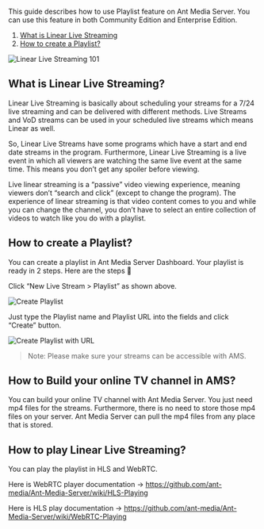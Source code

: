 This guide describes how to use Playlist feature on Ant Media Server. You can use this feature in both Community Edition and Enterprise Edition.

1. [What is Linear Live Streaming](#what-is-linear-live-streaming)
2. [How to create a Playlist?](#2-how-to-create-a-playlist)

![Linear Live Streaming 101](https://antmedia.io/wp-content/uploads/2020/07/ant-media-server-linear-live-stream-101.jpg)

## What is Linear Live Streaming?
Linear Live Streaming is basically about scheduling your streams for a 7/24 live streaming and can be delivered with different methods. Live Streams and VoD streams can be used in your scheduled live streams which means Linear as well.

So, Linear Live Streams have some programs which have a start and end date streams in the program. Furthermore, Linear Live Streaming is a live event in which all viewers are watching the same live event at the same time. This means you don’t get any spoiler before viewing.

Live linear streaming is a “passive” video viewing experience, meaning viewers don’t “search and click” (except to change the program). The experience of linear streaming is that video content comes to you and while you can change the channel, you don’t have to select an entire collection of videos to watch like you do with a playlist.

## How to create a Playlist?
You can create a playlist in Ant Media Server Dashboard. Your playlist is ready in 2 steps. Here are the steps 🙂

Click “New Live Stream > Playlist” as shown above.

![Create Playlist](https://antmedia.io/wp-content/uploads/2020/06/ant-media-server-new-playlist.jpg)

Just type the Playlist name and Playlist URL into the fields and click “Create” button.

![Create Playlist with URL](https://antmedia.io/wp-content/uploads/2020/06/ant-media-server-create-playlist.png)

> Note: Please make sure your streams can be accessible with AMS.

## How to Build your online TV channel in AMS?

You can build your online TV channel with Ant Media Server. You just need mp4 files for the streams. Furthermore, there is no need to store those mp4 files on your server. Ant Media Server can pull the mp4 files from any place that is stored.

## How to play Linear Live Streaming?

You can play the playlist in HLS and WebRTC.

Here is WebRTC player documentation -> https://github.com/ant-media/Ant-Media-Server/wiki/HLS-Playing

Here is HLS play documentation -> https://github.com/ant-media/Ant-Media-Server/wiki/WebRTC-Playing
